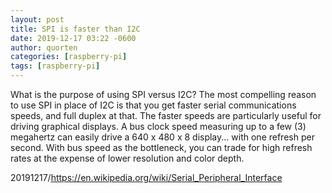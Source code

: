 ```yaml
---
layout: post
title: SPI is faster than I2C
date: 2019-12-17 03:22 -0600
author: quorten
categories: [raspberry-pi]
tags: [raspberry-pi]
---
```


What is the purpose of using SPI versus I2C?  The most compelling
reason to use SPI in place of I2C is that you get faster serial
communications speeds, and full duplex at that.  The faster speeds are
particularly useful for driving graphical displays.  A bus clock speed
measuring up to a few (3) megahertz can easily drive a 640 x 480 x 8
display... with one refresh per second.  With bus speed as the
bottleneck, you can trade for high refresh rates at the expense of
lower resolution and color depth.

20191217/https://en.wikipedia.org/wiki/Serial_Peripheral_Interface
